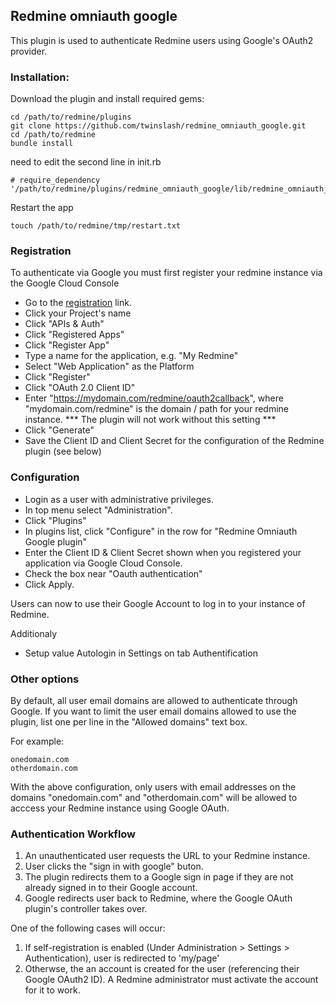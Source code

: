 ## Redmine omniauth google

This plugin is used to authenticate Redmine users using Google's OAuth2 provider.

### Installation:

Download the plugin and install required gems:

```console
cd /path/to/redmine/plugins
git clone https://github.com/twinslash/redmine_omniauth_google.git
cd /path/to/redmine
bundle install
```

need to edit the second line in init.rb 
```console
# require_dependency '/path/to/redmine/plugins/redmine_omniauth_google/lib/redmine_omniauth_google/hooks'
```

Restart the app
```console
touch /path/to/redmine/tmp/restart.txt
```

### Registration

To authenticate via Google you must first register your redmine instance via the Google Cloud Console

* Go to the [registration](https://cloud.google.com/console) link.
* Click your Project's name
* Click "APIs & Auth"
* Click "Registered Apps"
* Click "Register App"
* Type a name for the application, e.g. "My Redmine"
* Select "Web Application" as the Platform
* Click "Register"
* Click "OAuth 2.0 Client ID"
* Enter "https://mydomain.com/redmine/oauth2callback", where "mydomain.com/redmine" is the domain / path for your redmine instance. *** The plugin will not work without this setting ***
* Click "Generate"
* Save the Client ID and Client Secret for the configuration of the Redmine plugin (see below)

### Configuration

* Login as a user with administrative privileges. 
* In top menu select "Administration".
* Click "Plugins"
* In plugins list, click "Configure" in the row for "Redmine Omniauth Google plugin"
* Enter the Сlient ID & Client Secret shown when you registered your application via Google Cloud Console.
* Check the box near "Oauth authentication"
* Click Apply. 
 
Users can now to use their Google Account to log in to your instance of Redmine.

Additionaly
* Setup value Autologin in Settings on tab Authentification

### Other options

By default, all user email domains are allowed to authenticate through Google.
If you want to limit the user email domains allowed to use the plugin, list one per line in the  "Allowed domains" text box.

For example:

```text
onedomain.com
otherdomain.com
```

With the above configuration, only users with email addresses on the domains "onedomain.com" and "otherdomain.com" will be allowed to acccess your Redmine instance using Google OAuth.

### Authentication Workflow

1. An unauthenticated user requests the URL to your Redmine instance.
2. User clicks the "sign in with google" buton.
3. The plugin redirects them to a Google sign in page if they are not already signed in to their Google account.
4. Google redirects user back to Redmine, where the Google OAuth plugin's controller takes over.

One of the following cases will occur:
1. If self-registration is enabled (Under Administration > Settings > Authentication), user is redirected to 'my/page'
2. Otherwse, the an account is created for the user (referencing their Google OAuth2 ID). A Redmine administrator must activate the account for it to work.
